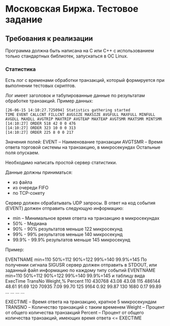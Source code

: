 # Московская Биржа. Тестовое задание
## Требования к реализации
Программа должна быть написана на С или C++ с использованием только стандартных
библиотек, запускаться в ОС Linux.

### Статистика
Есть лог с временами обработки транзакций, который формируется при выполнении
тестовых скриптов.

Лог имеет заголовок и табулированные данные по результатам обработке транзакций.
Пример данных:

```
[26-06-15 14:10:27.725094] Statistics gathering started
TIME EVENT CALLCNT FILLCNT AVGSIZE MAXSIZE AVGFULL MAXFULL MINFULL AVGDLL MAXDLL AVGTRIP MAXTRIP AVGTEAP MAXTEAP AVGTSMR MAXTSMR MINTSMR
[14:10:27] ORDER 518 42 0 0 476
[14:10:27] ORDER 323 10 0 0 313
[14:10:27] ORDER 225 8 0 0 217
```
Значения полей:
EVENT – Наименование транзакции
AVGTSMR – Время ответа торговой системы на транзакцию, в микросекундах
Остальные поля опускаем.

Необходимо написать простой сервер статистики.

Данные должны приниматься:
- из файла
- из очереди FIFO
- по TCP-сокету

Сервер должен обрабатывать UDP запросы. В ответ на код события (EVENT) должен
отправить следующую информацию:
- min – Минимальное время ответа на транзакцию в микросекундах
- 50% - Медиана
- 90% - 90% результатов меньше 122 микросекунд
- 99% - 99% результатов меньше 140 микросекунд
- 99.9% - 99.9% результатов меньше 145 микросекунд

Пример:

EVENTNAME min=110 50%=112 90%=122 99%=140 99.9%=145
По получении сигнала SIGUSR сервер должен отправить в STDOUT, или заданный файл
информацию по каждому типу событий
EVENTNAME min=110 50%=112 90%=122 99%=140 99.9%=145
и таблицу вида
ExecTime TransNo Weight,% Percent
110 430768 43.08 43.08
115 486144 48.61 91.69
120 70935 7.09 99.70
125 9164 0.92 99.87
130 1680 0.17 99.89
... ... ... ...

EXECTIME – Время ответа на транзакцию, кратное 5 микросекундам
TRANSNO – Количество транзакций с таким временем
Weight – Процент от общего количества транзакций
Percent – Процент от общего количества транзакций, имеющих время ответа <= EXECTIME
